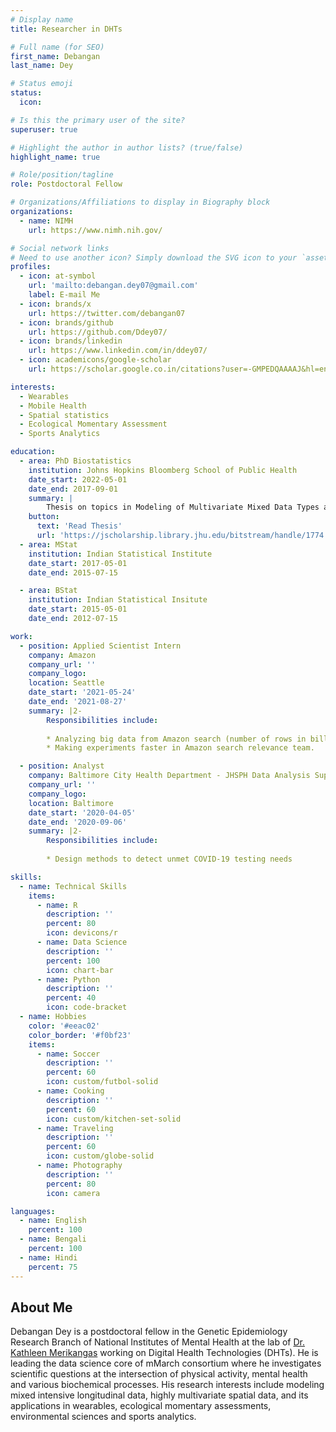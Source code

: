 ```yaml
---
# Display name
title: Researcher in DHTs

# Full name (for SEO)
first_name: Debangan
last_name: Dey

# Status emoji
status:
  icon: 

# Is this the primary user of the site?
superuser: true

# Highlight the author in author lists? (true/false)
highlight_name: true

# Role/position/tagline
role: Postdoctoral Fellow

# Organizations/Affiliations to display in Biography block
organizations:
  - name: NIMH
    url: https://www.nimh.nih.gov/

# Social network links
# Need to use another icon? Simply download the SVG icon to your `assets/media/icons/` folder.
profiles:
  - icon: at-symbol
    url: 'mailto:debangan.dey07@gmail.com'
    label: E-mail Me
  - icon: brands/x
    url: https://twitter.com/debangan07
  - icon: brands/github
    url: https://github.com/Ddey07/
  - icon: brands/linkedin
    url: https://www.linkedin.com/in/ddey07/
  - icon: academicons/google-scholar
    url: https://scholar.google.co.in/citations?user=-GMPEDQAAAAJ&hl=en

interests:
  - Wearables
  - Mobile Health
  - Spatial statistics
  - Ecological Momentary Assessment
  - Sports Analytics

education:
  - area: PhD Biostatistics
    institution: Johns Hopkins Bloomberg School of Public Health
    date_start: 2022-05-01
    date_end: 2017-09-01
    summary: |
        Thesis on topics in Modeling of Multivariate Mixed Data Types and Highly Multivariate Spatial Data. Supervised by <a href="https://www.biostat.jhsph.edu/~vzipunni/" target="_blank"> Dr. Vadim Zipunnikov </a> and <a href="https://abhidatta.com" target="_blank"> Dr. Abhirup Datta </a> 
    button:
      text: 'Read Thesis'
      url: 'https://jscholarship.library.jhu.edu/bitstream/handle/1774.2/67150/DEY-DISSERTATION-2022.pdf?sequence=1'
  - area: MStat
    institution: Indian Statistical Institute
    date_start: 2017-05-01
    date_end: 2015-07-15

  - area: BStat
    institution: Indian Statistical Insitute
    date_start: 2015-05-01
    date_end: 2012-07-15

work:
  - position: Applied Scientist Intern
    company: Amazon
    company_url: ''
    company_logo: 
    location: Seattle
    date_start: '2021-05-24'
    date_end: '2021-08-27'
    summary: |2-
        Responsibilities include:
        
        * Analyzing big data from Amazon search (number of rows in billions) in Spark.
        * Making experiments faster in Amazon search relevance team.

  - position: Analyst
    company: Baltimore City Health Department - JHSPH Data Analysis Support Team
    company_url: ''
    company_logo: 
    location: Baltimore
    date_start: '2020-04-05'
    date_end: '2020-09-06'
    summary: |2-
        Responsibilities include:
        
        * Design methods to detect unmet COVID-19 testing needs

skills:
  - name: Technical Skills
    items:
      - name: R
        description: ''
        percent: 80
        icon: devicons/r
      - name: Data Science
        description: ''
        percent: 100
        icon: chart-bar
      - name: Python
        description: ''
        percent: 40
        icon: code-bracket
  - name: Hobbies
    color: '#eeac02'
    color_border: '#f0bf23'
    items:
      - name: Soccer
        description: ''
        percent: 60
        icon: custom/futbol-solid
      - name: Cooking
        description: ''
        percent: 60
        icon: custom/kitchen-set-solid
      - name: Traveling
        description: ''
        percent: 60
        icon: custom/globe-solid  
      - name: Photography
        description: ''
        percent: 80
        icon: camera

languages:
  - name: English
    percent: 100
  - name: Bengali
    percent: 100
  - name: Hindi
    percent: 75
---
```

## About Me
  
Debangan Dey is a postdoctoral fellow in the Genetic Epidemiology Research Branch of National Institutes of Mental Health at the lab of <a href="https://www.nimh.nih.gov/research/research-conducted-at-nimh/principal-investigators/kathleen-merikangas" target="_blank">Dr. Kathleen Merikangas</a> working on Digital Health Technologies (DHTs). He is leading the data science core of mMarch consortium where he investigates scientific questions at the intersection of physical activity, mental health and various biochemical processes. His research interests include modeling mixed intensive longitudinal data, highly multivariate spatial data, and its applications in wearables, ecological momentary assessments, environmental sciences and sports analytics.
